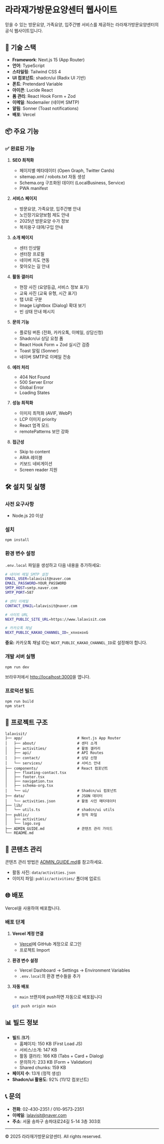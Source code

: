 # 라라재가방문요양센터 웹사이트

믿을 수 있는 방문요양, 가족요양, 입주간병 서비스를 제공하는 라라재가방문요양센터의 공식 웹사이트입니다.

## 🚀 기술 스택

- **Framework**: Next.js 15 (App Router)
- **언어**: TypeScript
- **스타일링**: Tailwind CSS 4
- **UI 컴포넌트**: shadcn/ui (Radix UI 기반)
- **폰트**: Pretendard Variable
- **아이콘**: Lucide React
- **폼 관리**: React Hook Form + Zod
- **이메일**: Nodemailer (네이버 SMTP)
- **알림**: Sonner (Toast notifications)
- **배포**: Vercel

## 📦 주요 기능

### ✅ 완료된 기능

1. **SEO 최적화**
   - 페이지별 메타데이터 (Open Graph, Twitter Cards)
   - sitemap.xml / robots.txt 자동 생성
   - Schema.org 구조화된 데이터 (LocalBusiness, Service)
   - PWA manifest

2. **서비스 페이지**
   - 방문요양, 가족요양, 입주간병 안내
   - 노인장기요양보험 제도 안내
   - 2025년 방문요양 수가 정보
   - 복지용구 대여/구입 안내

3. **소개 페이지**
   - 센터 인삿말
   - 센터장 프로필
   - 네이버 지도 연동
   - 찾아오는 길 안내

4. **활동 갤러리**
   - 현장 사진 (요양등급, 서비스 정보 표기)
   - 교육 사진 (교육 유형, 시간 표기)
   - 탭 UI로 구분
   - Image Lightbox (Dialog) 확대 보기
   - 빈 상태 안내 메시지

5. **문의 기능**
   - 플로팅 버튼 (전화, 카카오톡, 이메일, 상담신청)
   - Shadcn/ui 상담 요청 폼
   - React Hook Form + Zod 실시간 검증
   - Toast 알림 (Sonner)
   - 네이버 SMTP로 이메일 전송

6. **에러 처리**
   - 404 Not Found
   - 500 Server Error
   - Global Error
   - Loading States

7. **성능 최적화**
   - 이미지 최적화 (AVIF, WebP)
   - LCP 이미지 priority
   - React 엄격 모드
   - remotePatterns 보안 강화

8. **접근성**
   - Skip to content
   - ARIA 레이블
   - 키보드 네비게이션
   - Screen reader 지원

## 🛠️ 설치 및 실행

### 사전 요구사항

- Node.js 20 이상

### 설치

```bash
npm install
```

### 환경 변수 설정

`.env.local` 파일을 생성하고 다음 내용을 추가하세요:

```bash
# 네이버 메일 SMTP 설정
EMAIL_USER=lalavisit@naver.com
EMAIL_PASSWORD=YOUR_PASSWORD
SMTP_HOST=smtp.naver.com
SMTP_PORT=587

# 센터 이메일
CONTACT_EMAIL=lalavisit@naver.com

# 사이트 URL
NEXT_PUBLIC_SITE_URL=https://www.lalavisit.com

# 카카오톡 채널
NEXT_PUBLIC_KAKAO_CHANNEL_ID=_xnxoxoxG
```

**중요:** 카카오톡 채널 ID는 `NEXT_PUBLIC_KAKAO_CHANNEL_ID`로 설정해야 합니다.

### 개발 서버 실행

```bash
npm run dev
```

브라우저에서 [http://localhost:3000](http://localhost:3000)을 엽니다.

### 프로덕션 빌드

```bash
npm run build
npm start
```

## 📁 프로젝트 구조

```
lalavisit/
├── app/                         # Next.js App Router
│   ├── about/                   # 센터 소개
│   ├── activities/              # 활동 갤러리
│   ├── api/                     # API Routes
│   ├── contact/                 # 상담 신청
│   └── services/                # 서비스 안내
├── components/                  # React 컴포넌트
│   ├── floating-contact.tsx
│   ├── footer.tsx
│   ├── navigation.tsx
│   ├── schema-org.tsx
│   └── ui/                      # Shadcn/ui 컴포넌트
├── data/                        # JSON 데이터
│   └── activities.json          # 활동 사진 메타데이터
├── lib/
│   └── utils.ts                 # shadcn/ui utils
├── public/                      # 정적 파일
│   ├── activities/
│   └── logo.svg
├── ADMIN_GUIDE.md               # 콘텐츠 관리 가이드
└── README.md
```

## 📝 콘텐츠 관리

콘텐츠 관리 방법은 [ADMIN_GUIDE.md](./ADMIN_GUIDE.md)를 참고하세요.

- 활동 사진: `data/activities.json`
- 이미지 파일: `public/activities/` 폴더에 업로드

## 🌐 배포

Vercel을 사용하여 배포합니다.

### 배포 단계

1. **Vercel 계정 연결**
   - [Vercel](https://vercel.com)에 GitHub 계정으로 로그인
   - 프로젝트 Import

2. **환경 변수 설정**
   - Vercel Dashboard → Settings → Environment Variables
   - `.env.local`의 환경 변수들을 추가

3. **자동 배포**
   - `main` 브랜치에 push하면 자동으로 배포됩니다
   ```bash
   git push origin main
   ```

## 📊 빌드 정보

- **빌드 크기**:
  - 홈페이지: 150 KB (First Load JS)
  - 서비스/소개: 147 KB
  - 활동 갤러리: 166 KB (Tabs + Card + Dialog)
  - 문의하기: 233 KB (Form + Validation)
  - Shared chunks: 159 KB
- **페이지 수**: 13개 (정적 생성)
- **Shadcn/ui 활용도**: 92% (11/12 컴포넌트)

## 📞 문의

- **전화**: 02-430-2351 / 010-9573-2351
- **이메일**: lalavisit@naver.com
- **주소**: 서울 송파구 송파대로24길 5-14 3층 303호

---

© 2025 라라재가방문요양센터. All rights reserved.
